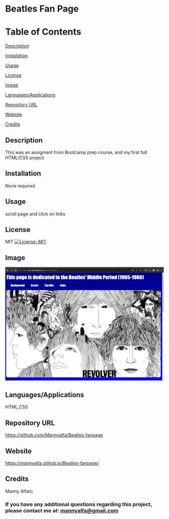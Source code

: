 # Beatles Fan Page

# Table of Contents

[Description](#description)

[Installation](#installation)

[Usage](#usage)

[License](#license)

[Image](#Image)

[Languages/Applications](#languages-applications)

[Repository URL](#repository-url)

[Website](#website)

[Credits](#credits)

## Description
This was an assigment from Bootcamp prep course, and my first full HTML/CSS project

## Installation
None required

## Usage
scroll page and click on links

## License
MIT [![License: MIT](https://img.shields.io/badge/License-MIT-yellow.svg)](https://opensource.org/licenses/MIT)

## Image
![screenshot](https://github.com/Mannyalfa/Beatles-fanpage/blob/main/assets/images/screenshot.jpg)

## Languages/Applications
HTML,CSS

## Repository URL
https://github.com/Mannyalfa/Beatles-fanpage

## Website
https://mannyalfa.github.io/Beatles-fanpage/
   
    
## Credits
Manny Alfaro

### If you have any additional questions regarding this project, please contact me at: mannyalfa@gmail.com